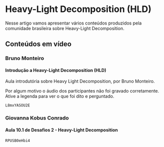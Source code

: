 # Heavy-Light Decomposition (HLD)

Nesse artigo vamos apresentar vários conteúdos produzidos pela comunidade brasileira sobre Heavy-Light Decomposition.

## Conteúdos em vídeo

### Bruno Monteiro

#### Introdução a Heavy-Light Decomposition (HLD)

Aula introdutória sobre Heavy Light Decomposition, por Bruno Monteiro.

Por algum motivo o áudio dos participantes não foi gravado corretamente. Ative a legenda para ver o que foi dito e perguntado.

```youtube
L8mxYASOU2E
```

### Giovanna Kobus Conrado

#### Aula 10.1 de Desafios 2 - Heavy-Light Decomposition

```youtube
RPUSB0eHbi4
```